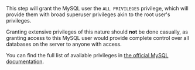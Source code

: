 This step will grant the MySQL user the `ALL PRIVILEGES` privilege, which 
will provide them with broad superuser privileges akin to the root user's 
privileges.

Granting extensive privileges of this nature should **not** be done casually, 
as granting access to this MySQL user would provide complete control over all 
databases on the server to anyone with access.

You can find the full list of available privileges in 
[the official MySQL documentation](https://dev.mysql.com/doc/refman/8.0/en/privileges-provided.html#privileges-provided-summary).